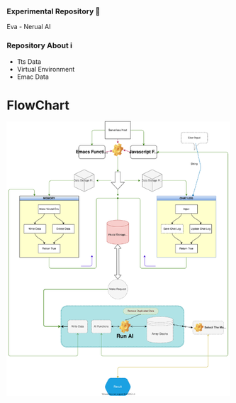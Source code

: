 ### Experimental Repository 🧪

Eva - Nerual AI 

### Repository About ℹ️

- Tts Data
- Virtual Environment
- Emac Data

##

# FlowChart

![](draw.svg)